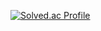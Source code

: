 [![Solved.ac Profile](http://mazassumnida.wtf/api/v2/generate_badge?boj=dldydtn0805)](https://solved.ac/backjoon1995/)
